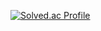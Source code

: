 [![Solved.ac Profile](http://mazassumnida.wtf/api/v2/generate_badge?boj=dldydtn0805)](https://solved.ac/backjoon1995/)
